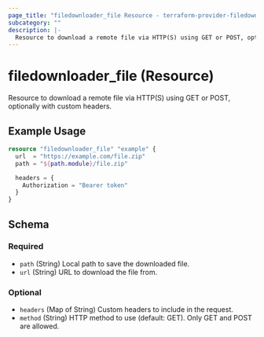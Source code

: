 ```yaml
---
page_title: "filedownloader_file Resource - terraform-provider-filedownloader"
subcategory: ""
description: |-
  Resource to download a remote file via HTTP(S) using GET or POST, optionally with custom headers.
---
```


# filedownloader_file (Resource)

Resource to download a remote file via HTTP(S) using GET or POST, optionally with custom headers.

## Example Usage

```terraform
resource "filedownloader_file" "example" {
  url  = "https://example.com/file.zip"
  path = "${path.module}/file.zip"

  headers = {
    Authorization = "Bearer token"
  }
}
```

<!-- schema generated by tfplugindocs -->
## Schema

### Required

- `path` (String) Local path to save the downloaded file.
- `url` (String) URL to download the file from.

### Optional

- `headers` (Map of String) Custom headers to include in the request.
- `method` (String) HTTP method to use (default: GET). Only GET and POST are allowed.
